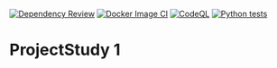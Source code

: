 [![Dependency Review](https://github.com/KarynSilva/ProjectStudy_1/actions/workflows/dependency_review.yml/badge.svg)](https://github.com/KarynSilva/ProjectStudy_1/actions/workflows/dependency_review.yml) [![Docker Image CI](https://github.com/KarynSilva/ProjectStudy_1/actions/workflows/docker_image.yml/badge.svg)](https://github.com/KarynSilva/ProjectStudy_1/actions/workflows/docker_image.yml) [![CodeQL](https://github.com/KarynSilva/ProjectStudy_1/actions/workflows/codeql.yml/badge.svg)](https://github.com/KarynSilva/ProjectStudy_1/actions/workflows/codeql.yml) [![Python tests](https://github.com/KarynSilva/ProjectStudy_1/actions/workflows/python_tests.yml/badge.svg)](https://github.com/KarynSilva/ProjectStudy_1/actions/workflows/python_tests.yml)
# ProjectStudy 1
